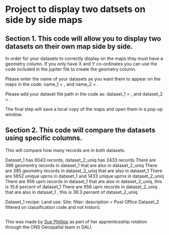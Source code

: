 # Project to display two datsets on side by side maps

## Section 1. This code will allow you to display two datasets on their own map side by side.

In order for your datasets to correctly display on the maps they must have a geometry column. 
If you only have X and Y co-ordinates you can use the code included in the jupiter file to create the geometry column.

Please enter the name of your datasets as you want them to appear on the maps in the code: name_1 = , and name_2 = .

Please add your dataset file path in the code as: dataset_1 = , and dataset_2 = .

The final step will save a local copy of the maps and open them in a pop-up window.

## Section 2. This code will compare the datasets using specific columns.

This will compare how many records are in both datasets. 


Dataset_1 has 9043 records, dataset_2_uniq has 2433 records
There are 398 geomentry records in dataset_1 that are also in dataset_2_uniq
There are 385 geometry records in dataset_2_uniq that are also in dataset_1
There are 5652 unique uprns in dataset_1 and 1433 unique uprns in dataset_2_uniq
There are 956 uprn records in dataset_1 that are also in dataset_2_uniq, this is 10.6 percent of dataset_1
There are 956 uprn records in dataset_2_uniq that are also in dataset_1 , this is 39.3 percent of dataset_2_uniq

Dataset_1 recipe: Land use: Site: filter: description = Post Office
Dataset_2 filtered on classification code and not historic

## 

This was made by [Sue Phillips](mailto:sue.phillips@ons.gov.uk) as part of her apprenticeship rotation through the ONS Geospatial team in DALI.